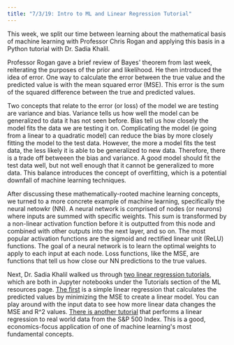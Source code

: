 ```yaml
---
title: "7/3/19: Intro to ML and Linear Regression Tutorial"
---
```


This week, we split our time between learning about the mathematical basis of machine learning with Professor Chris Rogan and applying this basis in a Python tutorial with Dr. Sadia Khalil.

Professor Rogan gave a brief review of Bayes' theorem from last week, reiterating the purposes of the prior and likelihood. He then introduced the idea of error. One way to calculate the error between the true value and the predicted value is with the mean squared error (MSE). This error is the sum of the squared difference between the true and predicted values. 

Two concepts that relate to the error (or loss) of the model we are testing are variance and bias. Variance tells us how well the model can be generalized to data it has not seen before. Bias tell us how closely the model fits the data we are testing it on. Complicating the model (ie going from a linear to a quadratic model) can reduce the bias by more closely fitting the model to the test data. However, the more a model fits the test data, the less likely it is able to be generalized to new data. Therefore, there is a trade off betweeen the bias and variance. A good model should fit the test data well, but not well enough that it cannot be generalized to more data. This balance introduces the concept of overfitting, which is a potential downfall of machine learning techniques.

After discussing these mathematically-rooted machine learning concepts, we turned to a more concrete example of machine learning, specifically the neural netowkr (NN). A neural network is comprised of nodes (or neurons) where inputs are summed with specific weights. This sum is transformed by a non-linear activation function before it is outputted from this node and combined with other outputs into the next layer, and so on. The most popular activation functions are the sigmoid and rectified linear unit (ReLU) functions. The goal of a neural network is to learn the optimal weights to apply to each input at each node. Loss functions, like the MSE, are functions that tell us how close our NN predictions to the true values.

Next, Dr. Sadia Khalil walked us through [two linear regression tutorials](../../../MLresources), which are both in Jupyter notebooks under the Tutorials section of the ML resources page. [The first](https://github.com/skhalil/DataScience/blob/master/Regression/LinearRegressionTutorial/linearRegIntro.ipynb) is a simple linear regression that calculates the predicted values by minimizing the MSE to create a linear model. You can play around with the input data to see how more linear data changes the MSE and R^2 values. [There is another tutorial](https://github.com/skhalil/DataScience/blob/master/Regression/LinearRegressionTutorial/linearRegSklearn.ipynb) that performs a linear regression to real world data from the S&P 500 Index. This is a good, economics-focus application of one of machine learning's most fundamental concepts.